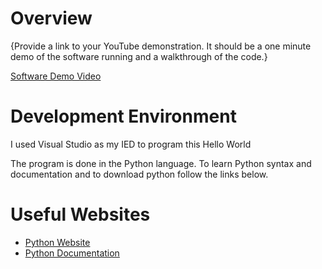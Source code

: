 # Overview



{Provide a link to your YouTube demonstration.  It should be a one minute demo of the software running and a walkthrough of the code.}

[Software Demo Video](http://youtube.link.goes.here)

# Development Environment

I used Visual Studio as my IED to program this Hello World

The program is done in the Python language. To learn Python syntax and documentation and to download python follow the links below.

# Useful Websites

* [Python Website](https://www.python.org/)
* [Python Documentation](https://docs.python.org/3/tutorial/)